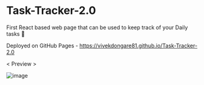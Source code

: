 # Task-Tracker-2.0
First React based web page that can be used to keep track of your Daily tasks 📝

Deployed on GitHub Pages - https://vivekdongare81.github.io/Task-Tracker-2.0

< Preview >

![image](https://user-images.githubusercontent.com/74758376/147733516-7014e824-2052-46f7-81d0-9238583820a0.png)
